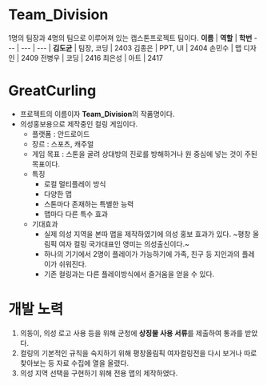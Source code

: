 # Team_Division
1명의 팀장과 4명의 팀으로 이루어져 있는 캡스톤프로젝트 팀이다.
**이름** | **역할** | **학번**
--- | --- | --- |
**김도균** | 팀장, 코딩 | 2403
김종은 | PPT, UI | 2404
손민수 | 맵 디자인 | 2409
전병우 | 코딩 | 2416
최은성 | 아트 | 2417

# GreatCurling
* 프로젝트의 이름이자 **Team_Division**의 작품명이다.
* 의성홍보용으로 제작중인 컬링 게임이다.
  * 플랫폼 : 안드로이드
  * 장르 : 스포츠, 캐주얼
  * 게임 목표 : 스톤을 굴려 상대방의 진로를 방해하거나 원 중심에 넣는 것이 주된 목표이다.
  * 특징
    * 로컬 멀티플레이 방식
    * 다양한 맵
    * 스톤마다 존재하는 특별한 능력
    * 맵마다 다른 특수 효과
  * 기대효과
    * 실제 의성 지역을 본따 맵을 제작하였기에 의성 홍보 효과가 있다. ~평창 올림픽 여자 컬링 국가대표인 영미는 의성출신이다.~
    * 하나의 기기에서 2명이 플레이가 가능하기에 가족, 친구 등 지인과의 플레이가 쉬워진다.
    * 기존 컬링과는 다른 플레이방식에서 즐거움을 얻을 수 있다.    
    
# 개발 노력
1. 의동이, 의성 로고 사용 등을 위해 군청에 **상징물 사용 서류**를 제출하여 통과를 받았다.
2. 컬링의 기본적인 규칙을 숙지하기 위해 평창올림픽 여자컬링전을 다시 보거나 따로 찾아보는 등 자료 수집에 열을 올렸다.
3. 의성 지역 선택을 구현하기 위해 전용 맵의 제작하였다.